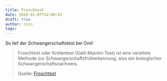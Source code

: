 ```yaml
---
title: Froschtest
date: 2019-01-07T14:00:57
draft: true
author: nico
tags:
---
```


So lief der Schwangerschaftstest bei Omi!

> Froschtest oder Krötentest (Galli-Mainini-Test) ist eine veraltete Methode zur
> Schwangerschaftsfrüherkennung, also ein biologischer Schwangerschaftsnachweis.
>
> Quelle: [Froschtest](https://de.wikipedia.org/wiki/Froschtest)